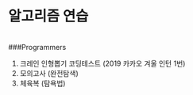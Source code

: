 # 알고리즘 연습<br>
<br>
###Programmers

1. 크레인 인형뽑기 코딩테스트 (2019 카카오 겨울 인턴 1번)
2. 모의고사 (완전탐색)
3. 체육복 (탐욕법)
